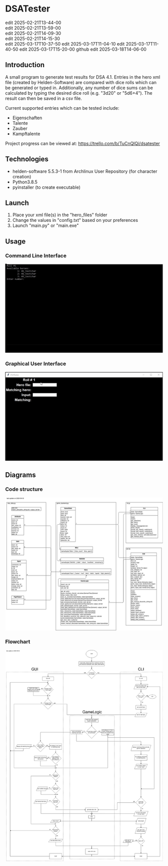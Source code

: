 # DSATester
edit 2025-02-21T13-44-00  
edit 2025-02-21T13-59-00  
edit 2025-02-21T14-09-30  
edit 2025-02-21T14-15-30  
edit 2025-03-17T10-37-50
edit 2025-03-17T11-04-10
edit 2025-03-17T11-40-50
edit 2025-03-17T15-20-00
github edit 2025-03-18T14-06-00
## Introduction
A small program to generate test results for DSA 4.1. Entries in the hero xml file (created by Helden-Software) are compared with dice rolls which can be generated or typed in. 
Additionally, any number of dice sums can be calculated by typing the desired dice roll (e.g. "3d20" or "5d6+4"). The result can then be saved in a csv file.

Current supported entries which can be tested include:
* Eigenschaften
* Talente
* Zauber
* Kampftalente

Project progress can be viewed at: https://trello.com/b/TuCnQlQi/dsatester

## Technologies
* helden-software 5.5.3-1 from Archlinux User Repository (for character creation)
* Python3.8.5
* pyinstaller (to create executable)

## Launch
1. Place your xml file(s) in the "hero_files" folder
2. Change the values in "config.txt" based on your preferences
3. Launch "main.py" or "main.exe"

## Usage
### Command Line Interface
![CLI version](./images/DSATester-cli-cut.gif)

### Graphical User Interface
![GUI version](./images/DSATester-gui-cut.gif)

## Diagrams
### Code structure
![Code structure](./images/structure.png)
### Flowchart
![Flowchart](./images/flowchart.png)
